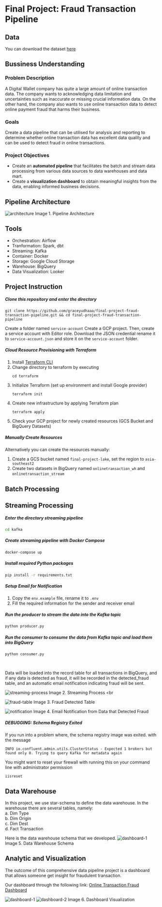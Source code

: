 # Final Project: Fraud Transaction Pipeline

## Data
You can download the dataset [here](https://drive.google.com/file/d/1LmPGE7Vgn1yYszM0s9nwfmwr36RHI3BB/view?usp=drive_link)

## Bussiness Understanding
### Problem Description
A Digital Wallet company has quite a large amount of online transaction data. The company wants to acknowledging data limitation and uncertainties such as inaccurate or missing crucial information data. On the other hand, the company also wants to use online transaction data to detect online payment fraud that harms their business.

### Goals
Create a data pipeline that can be utilised for analysis and reporting to determine whether online transaction data has excellent data quality and can be used to detect fraud in online transactions. 

### Project Objectives
- Create an **automated pipeline** that facilitates the batch and stream data processing from various data sources to data warehouses and data mart.
- Create a **visualization dashboard** to obtain meaningful insights from the data, enabling informed business decisions.

## Pipeline Architecture

![architecture](images/architecture.png)
Image 1. Pipeline Architecture


## Tools
- Orchestration: Airflow
- Tranformation: Spark, dbt 
- Streaming: Kafka
- Container: Docker
- Storage: Google Cloud Storage
- Warehouse: BigQuery
- Data Visualization: Looker

## Project Instruction
##### Clone this repository and enter the directory
```
git clone https://github.com/graceyudhaaa/final-project-fraud-transaction-pipeline.git && cd final-project-fraud-transaction-pipeline
```
Create a folder named `service-account` Create a GCP project. Then, create a service account with Editor role. Download the JSON credential rename it to `service-account.json` and store it on the `service-account` folder.

##### Cloud Resource Provisioning with Terraform
1. Install [Terraform CLI](https://developer.hashicorp.com/terraform/downloads?product_intent=terraform)
1. Change directory to terraform by executing
    ```
    cd terraform
    ```
1. Initialize Terraform (set up environment and install Google provider)
    ```
    terraform init
    ```
1. Create new infrastructure by applying Terraform plan
    ```
    terraform apply
    ```
1. Check your GCP project for newly created resources (GCS Bucket and BigQuery Datasets)

##### Manually Create Resources
Alternatively you can create the resources manually:
1. Create a GCS bucket named `final-project-lake`, set the region to `asia-southeast2`
1. Create two datasets in BigQuery named `onlinetransaction_wh` and `onlinetransaction_stream`

## Batch Processing

## Streaming Processing

##### Enter the directory streaming pipeline
```bash
cd kafka
```

##### Create streaming pipeline with Docker Compose
```bash
docker-compose up
```

##### Install required Python packages
```bash
pip install -r requirements.txt
```

##### Setup Email for Notification
1. Copy the `env.example` file, rename it to `.env`
1. Fill the required information for the sender and receiver email


##### Run the producer to stream the data into the Kafka topic
```bash
python producer.py
```

##### Run the consumer to consume the data from Kafka topic and load them into BigQuery
```bash
python consumer.py
```
<br>

Data will be loaded into the record table for all transactions in BigQuery, and if any data is detected as fraud, it will be recorded in the detected_fraud table, and an automatic email notification indicating fraud will be sent.

![streaming-process](images/fraud-detection.gif)
Image 2. Streaming Process <br

![fraud-table](images/fraud-table.jpeg)
Image 3. Fraud Detected Table <br>

![notification](images/notification.jpeg)
Image 4. Email Notification from Data that Detected Fraud

##### DEBUGGING: Schema Registry Exited
If you run into a problem where, the schema registry image was exited. with the message
```
INFO io.confluent.admin.utils.ClusterStatus - Expected 1 brokers but found only 0. Trying to query Kafka for metadata again
```

You might want to reset your firewall with running this on your command line with administrator permission
```
iisreset
```


## Data Warehouse
In this project, we use star-schema to define the data warehouse. In the warehouse there are several tables, namely: 
<br>
a. Dim Type 
<br>
b. Dim Origin 
<br>
c. Dim Dest 
<br>
d. Fact Transaction

Here is the data warehouse schema that we developed.
![dashboard-1](images/data-warehouse-design.jpeg)
Image 5. Data Warehouse Schema

## Analytic and Visualization
The outcome of this comprehensive data pipeline project is a dashboard that allows someone get insight for fraudulent transaction.

Our dashboard through the following link:
[Online Transaction Fraud Dashboard](https://lookerstudio.google.com/reporting/eef88548-5ad4-4b22-82c4-37b7bb29ce0e)

![dashboard-1](images/dashboard-1.jpg)
![dashboard-2](images/dashboard-2.jpg)
Image 6. Dashboard Visualization
